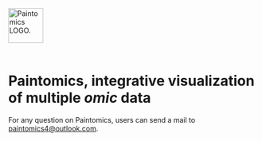 <div class="imageContainer" style="" >
    <img src="paintomics_150x690.png" title="Paintomics LOGO." style=" height: 70px !important; margin-bottom: 20px; ">
</div>


# Paintomics, integrative visualization of multiple *omic* data
For any question on Paintomics, users can send a mail to [paintomics4@outlook.com](mailto:paintomics4@outlook.com).
